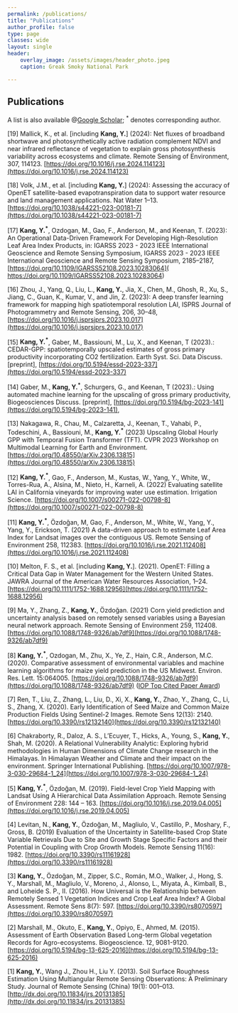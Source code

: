```yaml
---
permalink: /publications/
title: "Publications"
author_profile: false
type: page
classes: wide
layout: single
header:
    overlay_image: /assets/images/header_photo.jpeg
    caption: Greak Smoky National Park

---
```


## Publications
  
A list is also available @[Google Scholar](https://scholar.google.com/citations?hl=en&user=h0Xg90gAAAAJ); <sup>*</sup> denotes corresponding author.

[19] Mallick, K., et al. [including **Kang, Y.**] (2024): Net fluxes of broadband shortwave and photosynthetically active radiation complement NDVI and near infrared reflectance of vegetation to explain gross photosynthesis variability across ecosystems and climate. Remote Sensing of Environment, 307, 114123. [https://doi.org/10.1016/j.rse.2024.114123](https://doi.org/10.1016/j.rse.2024.114123)

[18] Volk, J.M., et al. [including **Kang, Y.**] (2024): Assessing the accuracy of OpenET satellite-based evapotranspiration data to support water resource and land management applications. Nat Water 1–13. [https://doi.org/10.1038/s44221-023-00181-7](https://doi.org/10.1038/s44221-023-00181-7)  

[17] **Kang, Y.<sup>*</sup>**, Ozdogan, M., Gao, F., Anderson, M., and Keenan, T. (2023): An Operational Data-Driven Framework For Developing High-Resolution Leaf Area Index Products, in: IGARSS 2023 - 2023 IEEE International Geoscience and Remote Sensing Symposium, IGARSS 2023 - 2023 IEEE International Geoscience and Remote Sensing Symposium, 2185–2187, [https://doi.org/10.1109/IGARSS52108.2023.10283064]( https://doi.org/10.1109/IGARSS52108.2023.10283064)

[16] Zhou, J., Yang, Q., Liu, L., **Kang, Y.**, Jia, X., Chen, M., Ghosh, R., Xu, S., Jiang, C., Guan, K., Kumar, V., and Jin, Z. (2023): A deep transfer learning framework for mapping high spatiotemporal resolution LAI, ISPRS Journal of Photogrammetry and Remote Sensing, 206, 30–48, [https://doi.org/10.1016/j.isprsjprs.2023.10.017](https://doi.org/10.1016/j.isprsjprs.2023.10.017)

[15] **Kang, Y.<sup>*</sup>**, Gaber, M., Bassiouni, M., Lu, X., and Keenan, T (2023).: CEDAR-GPP: spatiotemporally upscaled estimates of gross primary productivity incorporating CO2 fertilization. Earth Syst. Sci. Data Discuss. [preprint], [https://doi.org/10.5194/essd-2023-337](https://doi.org/10.5194/essd-2023-337)   

[14] Gaber, M., **Kang, Y.<sup>*</sup>**, Schurgers, G., and Keenan, T (2023).: Using automated machine learning for the upscaling of gross primary productivity, Biogeosciences Discuss. [preprint], [https://doi.org/10.5194/bg-2023-141](https://doi.org/10.5194/bg-2023-141),    

[13] Nakagawa, R., Chau, M., Calzaretta, J., Keenan, T., Vahabi, P., Todeschini, A., Bassiouni, M., **Kang, Y.<sup>*</sup>** (2023) Upscaling Global Hourly GPP with Temporal Fusion Transformer (TFT). CVPR 2023 Workshop on Multimodal Learning for Earth and Environment. [https://doi.org/10.48550/arXiv.2306.13815](https://doi.org/10.48550/arXiv.2306.13815)    

[12] **Kang, Y.<sup>*</sup>**, Gao, F., Anderson, M., Kustas, W., Yang, Y., White, W., Torres-Rua, A., Alsina, M., Nieto, H., Karneli, A. (2022) Evaluating satellite LAI in California vineyards for improving water use estimation. Irrigation Science. [https://doi.org/10.1007/s00271-022-00798-8](https://doi.org/10.1007/s00271-022-00798-8)    

[11] **Kang, Y.<sup>*</sup>**, Özdoğan, M, Gao, F., Anderson, M., White, W., Yang, Y., Yang, Y., Erickson, T. (2021) A data-driven approach to estimate Leaf Area Index for Landsat images over the contiguous US. Remote Sensing of Environment 258, 112383. [https://doi.org/10.1016/j.rse.2021.112408](https://doi.org/10.1016/j.rse.2021.112408)  

[10] Melton, F. S., et al. [including **Kang, Y.**]. (2021). OpenET: Filling a Critical Data Gap in Water Management for the Western United States. JAWRA Journal of the American Water Resources Association, 1–24. [https://doi.org/10.1111/1752-1688.12956](https://doi.org/10.1111/1752-1688.12956)  

[9] Ma, Y., Zhang, Z., **Kang, Y.**, Özdoğan. (2021) Corn yield prediction and uncertainty analysis based on remotely sensed variables using a Bayesian neural network approach. Remote Sensing of Environment 259, 112408. [https://doi.org/10.1088/1748-9326/ab7df9](https://doi.org/10.1088/1748-9326/ab7df9)  

[8] **Kang, Y.<sup>*</sup>**, Ozdogan, M., Zhu, X., Ye, Z., Hain, C.R., Anderson, M.C. (2020). Comparative assessment of environmental variables and machine learning algorithms for maize yield prediction in the US Midwest. Environ. Res. Lett. 15:064005. [https://doi.org/10.1088/1748-9326/ab7df9](https://doi.org/10.1088/1748-9326/ab7df9) ([IOP Top Cited Paper Award](https://ioppublishing.org/north-america-top-cited-paper-award/))

[7] Ren, T., Liu, Z., Zhang, L., Liu, D., Xi, X., **Kang, Y.**, Zhao, Y., Zhang, C., Li, S., Zhang, X. (2020). Early Identification of Seed Maize and Common Maize Production Fields Using Sentinel-2 Images. Remote Sens 12(13): 2140. [https://doi.org/10.3390/rs12132140](https://doi.org/10.3390/rs12132140)  

[6] Chakraborty, R., Daloz, A. S., L’Ecuyer, T., Hicks, A., Young, S., **Kang, Y.**, Shah, M. (2020). A Relational Vulnerability Analytic: Exploring hybrid methodologies in Human Dimensions of Climate Change research in the Himalayas. In Himalayan Weather and Climate and their impact on the environment. Springer International Publishing. [https://doi.org/10.1007/978-3-030-29684-1_24](https://doi.org/10.1007/978-3-030-29684-1_24) 

[5] **Kang, Y.<sup>*</sup>**, Özdoğan, M. (2019). Field-level Crop Yield Mapping with Landsat Using A Hierarchical Data Assimilation Approach. Remote Sensing of Environment 228: 144 – 163. [https://doi.org/10.1016/j.rse.2019.04.005](https://doi.org/10.1016/j.rse.2019.04.005)  

[4] Levitan, N., **Kang, Y.**, Özdoğan, M., Magliulo, V., Castillo, P., Moshary, F., Gross, B. (2019) Evaluation of the Uncertainty in Satellite-based Crop State Variable Retrievals Due to Site and Growth Stage Specific Factors and their Potential in Coupling with Crop Growth Models. Remote Sensing 11(16): 1982. [https://doi.org/10.3390/rs11161928](https://doi.org/10.3390/rs11161928) 

[3] **Kang, Y.**, Özdoğan, M., Zipper, S.C., Román, M.O., Walker, J., Hong, S. Y., Marshall, M., Magliulo, V., Moreno, J., Alonso, L., Miyata, A., Kimball, B., and Loheide S. P., II. (2016). How Universal is the Relationship between Remotely Sensed 1 Vegetation Indices and Crop Leaf Area Index? A Global Assessment. Remote Sens 8(7): 597. [https://doi.org/10.3390/rs8070597](https://doi.org/10.3390/rs8070597)  

[2] Marshall, M., Okuto, E., **Kang, Y.**, Opiyo, E., Ahmed, M. (2015). Assessment of Earth Observation Based Long-term Global vegetation Records for Agro-ecosystems. Biogeoscience. 12, 9081-9120. [https://doi.org/10.5194/bg-13-625-2016](https://doi.org/10.5194/bg-13-625-2016)  

[1] **Kang, Y.**, Wang J., Zhou H., Liu Y. (2013). Soil Surface Roughness Estimation Using Multiangular Remote Sensing Observations: A Preliminary Study. Journal of Remote Sensing (China) 19(1): 001–013. [http://dx.doi.org/10.11834/jrs.20131385](http://dx.doi.org/10.11834/jrs.20131385)     
  
